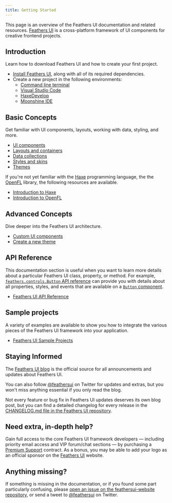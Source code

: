 ```yaml
---
title: Getting Started
---
```


This page is an overview of the Feathers UI documentation and related resources. [Feathers UI](/) is a cross-platform framework of UI components for creative frontend projects.

## Introduction

Learn how to download Feathers UI and how to create your first project.

- [Install Feathers UI](./installation.md), along with all of its required dependencies.
- Create a new project in the following environments:
  - [Command line terminal](./terminal-new-project.md)
  - [Visual Studio Code](./visual-studio-code.md)
  - [HaxeDevelop](./haxedevelop.md)
  - [Moonshine IDE](./moonshine-ide.md)

## Basic Concepts

Get familiar with UI components, layouts, working with data, styling, and more.

- [UI components](./ui-components.md)
- [Layouts and containers](./layouts-and-containers.md)
- [Data collections](./data-collections.md)
- [Styles and skins](./intro-to-skins.md)
- [Themes](./themes.md)

If you're not yet familiar with the [Haxe](https://haxe.org/) programming language, the the [OpenFL](https://openfl.org/) library, the following resources are available.

- [Introduction to Haxe](https://haxe.org/documentation/introduction/)
- [Introduction to OpenFL](./openfl-intro.md)

## Advanced Concepts

Dive deeper into the Feathers UI architecture.

- [Custom UI components](./custom-ui-components.md)
- [Create a new theme](./custom-themes.md)

## API Reference

This documentation section is useful when you want to learn more details about a particular Feathers UI class, property, or method. For example, [`feathers.controls.Button` API reference](https://api.feathersui.com/current/feathers/controls/Button.html) can provide you with details about all properties, styles, and events that are available on a [`Button` component](./button.md).

- [Feathers UI API Reference](https://api.feathersui.com/)

## Sample projects

A variety of examples are available to show you how to integrate the various pieces of the Feathers UI framework into your application.

- [Feathers UI Sample Projects](/samples/haxe-openfl/)

## Staying Informed

The [Feathers UI blog](https://feathersui.com/blog/) is the official source for all announcements and updates about Feathers UI.

You can also follow [@feathersui](https://twitter.com/feathersui) on Twitter for updates and extras, but you won't miss anything essential if you only read the blog.

Not every feature or bug fix in Feathers UI updates deserves its own blog post, but you can find a detailed changelog for every release in the [CHANGELOG.md file in the Feathers UI repository](https://github.com/feathersui/feathersui-openfl/blob/master/CHANGELOG.md).

## Need extra, in-depth help?

Gain full access to the core Feathers UI framework developers — including priority email access and VIP forum/chat sections — by purchasing a [Premium Support](/premium-support/) contract. As a bonus, you may be able to add your logo as an official sponsor on the [Feathers UI](/) website.

## Anything missing?

If something is missing in the documentation, or if you found some part particularly confusing, please [open an issue on the feathersui-website repository](https://github.com/feathersui/feathersui-website/issues/new), or send a tweet to [@feathersui](https://twitter.com/feathersui) on Twitter.
